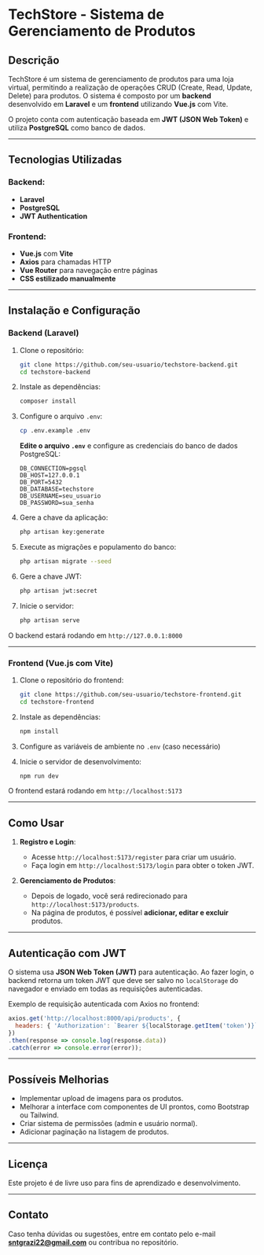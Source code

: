 # TechStore - Sistema de Gerenciamento de Produtos

## Descrição
TechStore é um sistema de gerenciamento de produtos para uma loja virtual, permitindo a realização de operações CRUD (Create, Read, Update, Delete) para produtos. O sistema é composto por um **backend** desenvolvido em **Laravel** e um **frontend** utilizando **Vue.js** com Vite.

O projeto conta com autenticação baseada em **JWT (JSON Web Token)** e utiliza **PostgreSQL** como banco de dados.

---
## Tecnologias Utilizadas
### Backend:
- **Laravel**
- **PostgreSQL**
- **JWT Authentication**

### Frontend:
- **Vue.js** com **Vite**
- **Axios** para chamadas HTTP
- **Vue Router** para navegação entre páginas
- **CSS estilizado manualmente**

---
## Instalação e Configuração
### Backend (Laravel)

1. Clone o repositório:
   ```sh
   git clone https://github.com/seu-usuario/techstore-backend.git
   cd techstore-backend
   ```

2. Instale as dependências:
   ```sh
   composer install
   ```

3. Configure o arquivo `.env`:
   ```sh
   cp .env.example .env
   ```
   **Edite o arquivo `.env`** e configure as credenciais do banco de dados PostgreSQL:
   ```env
   DB_CONNECTION=pgsql
   DB_HOST=127.0.0.1
   DB_PORT=5432
   DB_DATABASE=techstore
   DB_USERNAME=seu_usuario
   DB_PASSWORD=sua_senha
   ```

4. Gere a chave da aplicação:
   ```sh
   php artisan key:generate
   ```

5. Execute as migrações e populamento do banco:
   ```sh
   php artisan migrate --seed
   ```

6. Gere a chave JWT:
   ```sh
   php artisan jwt:secret
   ```

7. Inicie o servidor:
   ```sh
   php artisan serve
   ```

O backend estará rodando em `http://127.0.0.1:8000`

---
### Frontend (Vue.js com Vite)

1. Clone o repositório do frontend:
   ```sh
   git clone https://github.com/seu-usuario/techstore-frontend.git
   cd techstore-frontend
   ```

2. Instale as dependências:
   ```sh
   npm install
   ```

3. Configure as variáveis de ambiente no `.env` (caso necessário)

4. Inicie o servidor de desenvolvimento:
   ```sh
   npm run dev
   ```

O frontend estará rodando em `http://localhost:5173`

---
## Como Usar

1. **Registro e Login**:
   - Acesse `http://localhost:5173/register` para criar um usuário.
   - Faça login em `http://localhost:5173/login` para obter o token JWT.

2. **Gerenciamento de Produtos**:
   - Depois de logado, você será redirecionado para `http://localhost:5173/products`.
   - Na página de produtos, é possível **adicionar, editar e excluir** produtos.

---
## Autenticação com JWT
O sistema usa **JSON Web Token (JWT)** para autenticação. Ao fazer login, o backend retorna um token JWT que deve ser salvo no `localStorage` do navegador e enviado em todas as requisições autenticadas.

Exemplo de requisição autenticada com Axios no frontend:
```js
axios.get('http://localhost:8000/api/products', {
  headers: { 'Authorization': `Bearer ${localStorage.getItem('token')}` }
})
.then(response => console.log(response.data))
.catch(error => console.error(error));
```

---
## Possíveis Melhorias
- Implementar upload de imagens para os produtos.
- Melhorar a interface com componentes de UI prontos, como Bootstrap ou Tailwind.
- Criar sistema de permissões (admin e usuário normal).
- Adicionar paginação na listagem de produtos.

---
## Licença
Este projeto é de livre uso para fins de aprendizado e desenvolvimento.

---
## Contato
Caso tenha dúvidas ou sugestões, entre em contato pelo e-mail **sntgrazi22@gmail.com** ou contribua no repositório.

